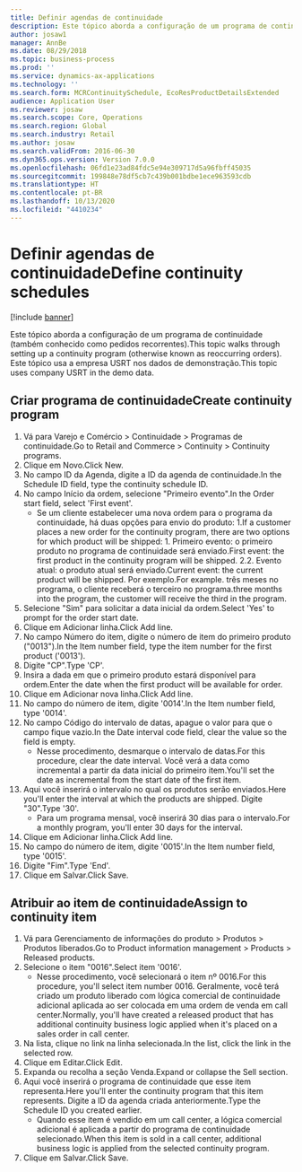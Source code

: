 ```yaml
---
title: Definir agendas de continuidade
description: Este tópico aborda a configuração de um programa de continuidade (também conhecido como pedidos recorrentes).
author: josaw1
manager: AnnBe
ms.date: 08/29/2018
ms.topic: business-process
ms.prod: ''
ms.service: dynamics-ax-applications
ms.technology: ''
ms.search.form: MCRContinuitySchedule, EcoResProductDetailsExtended
audience: Application User
ms.reviewer: josaw
ms.search.scope: Core, Operations
ms.search.region: Global
ms.search.industry: Retail
ms.author: josaw
ms.search.validFrom: 2016-06-30
ms.dyn365.ops.version: Version 7.0.0
ms.openlocfilehash: 06fd1e23ad84fdc5e94e309717d5a96fbff45035
ms.sourcegitcommit: 199848e78df5cb7c439b001bdbe1ece963593cdb
ms.translationtype: HT
ms.contentlocale: pt-BR
ms.lasthandoff: 10/13/2020
ms.locfileid: "4410234"
---
```

# <a name="define-continuity-schedules"></a><span data-ttu-id="6c12a-103">Definir agendas de continuidade</span><span class="sxs-lookup"><span data-stu-id="6c12a-103">Define continuity schedules</span></span>

[!include [banner](../includes/banner.md)]

<span data-ttu-id="6c12a-104">Este tópico aborda a configuração de um programa de continuidade (também conhecido como pedidos recorrentes).</span><span class="sxs-lookup"><span data-stu-id="6c12a-104">This topic walks through setting up a continuity program (otherwise known as reoccurring orders).</span></span> <span data-ttu-id="6c12a-105">Este tópico usa a empresa USRT nos dados de demonstração.</span><span class="sxs-lookup"><span data-stu-id="6c12a-105">This topic uses company USRT in the demo data.</span></span>


## <a name="create-continuity-program"></a><span data-ttu-id="6c12a-106">Criar programa de continuidade</span><span class="sxs-lookup"><span data-stu-id="6c12a-106">Create continuity program</span></span>
1. <span data-ttu-id="6c12a-107">Vá para Varejo e Comércio > Continuidade > Programas de continuidade.</span><span class="sxs-lookup"><span data-stu-id="6c12a-107">Go to Retail and Commerce > Continuity > Continuity programs.</span></span>
2. <span data-ttu-id="6c12a-108">Clique em Novo.</span><span class="sxs-lookup"><span data-stu-id="6c12a-108">Click New.</span></span>
3. <span data-ttu-id="6c12a-109">No campo ID da Agenda, digite a ID da agenda de continuidade.</span><span class="sxs-lookup"><span data-stu-id="6c12a-109">In the Schedule ID field, type the continuity schedule ID.</span></span>
4. <span data-ttu-id="6c12a-110">No campo Início da ordem, selecione "Primeiro evento".</span><span class="sxs-lookup"><span data-stu-id="6c12a-110">In the Order start field, select 'First event'.</span></span>
    * <span data-ttu-id="6c12a-111">Se um cliente estabelecer uma nova ordem para o programa da continuidade, há duas opções para envio do produto: 1.</span><span class="sxs-lookup"><span data-stu-id="6c12a-111">If a customer places a new order for the continuity program, there are two options for which product will be shipped:  1.</span></span> <span data-ttu-id="6c12a-112">Primeiro evento: o primeiro produto no programa de continuidade será enviado.</span><span class="sxs-lookup"><span data-stu-id="6c12a-112">First event: the first product in the continuity program will be shipped.</span></span>  <span data-ttu-id="6c12a-113">2.</span><span class="sxs-lookup"><span data-stu-id="6c12a-113">2.</span></span> <span data-ttu-id="6c12a-114">Evento atual: o produto atual será enviado.</span><span class="sxs-lookup"><span data-stu-id="6c12a-114">Current event: the current product will be shipped.</span></span> <span data-ttu-id="6c12a-115">Por exemplo.</span><span class="sxs-lookup"><span data-stu-id="6c12a-115">For example.</span></span> <span data-ttu-id="6c12a-116">três meses no programa, o cliente receberá o terceiro no programa.</span><span class="sxs-lookup"><span data-stu-id="6c12a-116">three months into the program, the customer will receive the third in the program.</span></span>  
5. <span data-ttu-id="6c12a-117">Selecione "Sim" para solicitar a data inicial da ordem.</span><span class="sxs-lookup"><span data-stu-id="6c12a-117">Select 'Yes' to prompt for the order start date.</span></span>
6. <span data-ttu-id="6c12a-118">Clique em Adicionar linha.</span><span class="sxs-lookup"><span data-stu-id="6c12a-118">Click Add line.</span></span>
7. <span data-ttu-id="6c12a-119">No campo Número do item, digite o número de item do primeiro produto ("0013").</span><span class="sxs-lookup"><span data-stu-id="6c12a-119">In the Item number field, type the item number for the first product ('0013').</span></span>
8. <span data-ttu-id="6c12a-120">Digite "CP".</span><span class="sxs-lookup"><span data-stu-id="6c12a-120">Type 'CP'.</span></span>
9. <span data-ttu-id="6c12a-121">Insira a dada em que o primeiro produto estará disponível para ordem.</span><span class="sxs-lookup"><span data-stu-id="6c12a-121">Enter the date when the first product will be available for order.</span></span>
10. <span data-ttu-id="6c12a-122">Clique em Adicionar nova linha.</span><span class="sxs-lookup"><span data-stu-id="6c12a-122">Click Add line.</span></span>
11. <span data-ttu-id="6c12a-123">No campo do número de item, digite '0014'.</span><span class="sxs-lookup"><span data-stu-id="6c12a-123">In the Item number field, type '0014'.</span></span>
12. <span data-ttu-id="6c12a-124">No campo Código do intervalo de datas, apague o valor para que o campo fique vazio.</span><span class="sxs-lookup"><span data-stu-id="6c12a-124">In the Date interval code field, clear the value so the field is empty.</span></span>
    * <span data-ttu-id="6c12a-125">Nesse procedimento, desmarque o intervalo de datas.</span><span class="sxs-lookup"><span data-stu-id="6c12a-125">For this procedure, clear the date interval.</span></span> <span data-ttu-id="6c12a-126">Você verá a data como incremental a partir da data inicial do primeiro item.</span><span class="sxs-lookup"><span data-stu-id="6c12a-126">You'll set the date as incremental from the start date of the first item.</span></span>  
13. <span data-ttu-id="6c12a-127">Aqui você inserirá o intervalo no qual os produtos serão enviados.</span><span class="sxs-lookup"><span data-stu-id="6c12a-127">Here you'll enter the interval at which the products are shipped.</span></span> <span data-ttu-id="6c12a-128">Digite "30".</span><span class="sxs-lookup"><span data-stu-id="6c12a-128">Type '30'.</span></span>
    * <span data-ttu-id="6c12a-129">Para um programa mensal, você inserirá 30 dias para o intervalo.</span><span class="sxs-lookup"><span data-stu-id="6c12a-129">For a monthly program, you'll enter 30 days for the interval.</span></span>  
14. <span data-ttu-id="6c12a-130">Clique em Adicionar linha.</span><span class="sxs-lookup"><span data-stu-id="6c12a-130">Click Add line.</span></span>
15. <span data-ttu-id="6c12a-131">No campo do número de item, digite '0015'.</span><span class="sxs-lookup"><span data-stu-id="6c12a-131">In the Item number field, type '0015'.</span></span>
16. <span data-ttu-id="6c12a-132">Digite "Fim".</span><span class="sxs-lookup"><span data-stu-id="6c12a-132">Type 'End'.</span></span>
17. <span data-ttu-id="6c12a-133">Clique em Salvar.</span><span class="sxs-lookup"><span data-stu-id="6c12a-133">Click Save.</span></span>

## <a name="assign-to-continuity-item"></a><span data-ttu-id="6c12a-134">Atribuir ao item de continuidade</span><span class="sxs-lookup"><span data-stu-id="6c12a-134">Assign to continuity item</span></span>
1. <span data-ttu-id="6c12a-135">Vá para Gerenciamento de informações do produto > Produtos > Produtos liberados.</span><span class="sxs-lookup"><span data-stu-id="6c12a-135">Go to Product information management > Products > Released products.</span></span>
2. <span data-ttu-id="6c12a-136">Selecione o item "0016".</span><span class="sxs-lookup"><span data-stu-id="6c12a-136">Select item '0016'.</span></span>
    * <span data-ttu-id="6c12a-137">Nesse procedimento, você selecionará o item nº 0016.</span><span class="sxs-lookup"><span data-stu-id="6c12a-137">For this procedure, you'll select item number 0016.</span></span> <span data-ttu-id="6c12a-138">Geralmente, você terá criado um produto liberado com lógica comercial de continuidade adicional aplicada ao ser colocada em uma ordem de venda em call center.</span><span class="sxs-lookup"><span data-stu-id="6c12a-138">Normally, you'll have created a released product that has additional continuity business logic applied when it's placed on a sales order in call center.</span></span>  
3. <span data-ttu-id="6c12a-139">Na lista, clique no link na linha selecionada.</span><span class="sxs-lookup"><span data-stu-id="6c12a-139">In the list, click the link in the selected row.</span></span>
4. <span data-ttu-id="6c12a-140">Clique em Editar.</span><span class="sxs-lookup"><span data-stu-id="6c12a-140">Click Edit.</span></span>
5. <span data-ttu-id="6c12a-141">Expanda ou recolha a seção Venda.</span><span class="sxs-lookup"><span data-stu-id="6c12a-141">Expand or collapse the Sell section.</span></span>
6. <span data-ttu-id="6c12a-142">Aqui você inserirá o programa de continuidade que esse item representa.</span><span class="sxs-lookup"><span data-stu-id="6c12a-142">Here you'll enter the continuity program that this item represents.</span></span> <span data-ttu-id="6c12a-143">Digite a ID da agenda criada anteriormente.</span><span class="sxs-lookup"><span data-stu-id="6c12a-143">Type the Schedule ID you created earlier.</span></span>
    * <span data-ttu-id="6c12a-144">Quando esse item é vendido em um call center, a lógica comercial adicional é aplicada a partir do programa de continuidade selecionado.</span><span class="sxs-lookup"><span data-stu-id="6c12a-144">When this item is sold in a call center, additional business logic is applied from the selected continuity program.</span></span>  
7. <span data-ttu-id="6c12a-145">Clique em Salvar.</span><span class="sxs-lookup"><span data-stu-id="6c12a-145">Click Save.</span></span>

